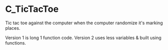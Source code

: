 # C_TicTacToe

Tic tac toe against the computer when the computer randomize it's marking places.

Version 1 is long 1 function code.
Version 2 uses less variables & built using functions.
